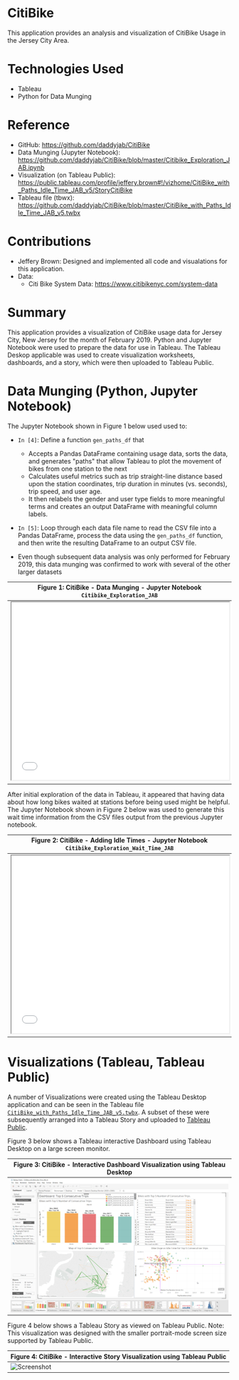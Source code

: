 
# CitiBike

This application provides an analysis and visualization of CitiBike Usage in the Jersey City Area.

# Technologies Used

* Tableau
* Python for Data Munging

# Reference

* GitHub: https://github.com/daddyjab/CitiBike
* Data Munging (Jupyter Notebook): https://github.com/daddyjab/CitiBike/blob/master/Citibike_Exploration_JAB.ipynb
* Visualization (on Tableau Public): https://public.tableau.com/profile/jeffery.brown#!/vizhome/CitiBike_with_Paths_Idle_Time_JAB_v5/StoryCitiBike
* Tableau file (tbwx): https://github.com/daddyjab/CitiBike/blob/master/CitiBike_with_Paths_Idle_Time_JAB_v5.twbx

# Contributions

* Jeffery Brown: Designed and implemented all code and visualations for this application.
* Data:
    * Citi Bike System Data: https://www.citibikenyc.com/system-data

# Summary

This application provides a visualization of CitiBike usage data for Jersey City, New Jersey for the month of February 2019.  Python and Jupyter Notebook were used to prepare the data for use in Tableau.  The Tableau Deskop applicable was used to create visualization worksheets, dashboards, and a story, which were then uploaded to Tableau Public.

# Data Munging (Python, Jupyter Notebook)
The Jupyter Notebook shown in Figure 1 below used used to:

* `In [4]`: Define a function `gen_paths_df` that
    * Accepts a Pandas DataFrame containing usage data, sorts the data, and generates "paths" that allow Tableau to plot the movement of bikes from one station to the next
    * Calculates useful metrics such as trip straight-line distance based upon the station coordinates, trip duration in minutes (vs. seconds), trip speed, and user age.
    * It then relabels the gender and user type fields to more meaningful terms and creates an output DataFrame with meaningful column labels.

* `In [5]`: Loop through each data file name to read the CSV file into a Pandas DataFrame, process the data using the `gen_paths_df` function, and then write the resulting DataFrame to an output CSV file.

* Even though subsequent data analysis was only performed for February 2019, this data munging was confirmed to work with several of the other larger datasets 

| Figure 1: CitiBike - Data Munging - Jupyter Notebook `Citibike_Exploration_JAB` |
|----------|
| <iframe src="docs/Citibike_Exploration_JAB-snippet.html" width="100%" height="400px" > </iframe> |

After initial exploration of the data in Tableau, it appeared that having data about how long bikes waited at stations before being used might be helpful.  The Jupyter Notebook shown in Figure 2 below was used to generate this wait time information from the CSV files output from the previous Jupyter notebook.

| Figure 2: CitiBike - Adding Idle Times - Jupyter Notebook `Citibike_Exploration_Wait_Time_JAB` |
|----------|
| <iframe src="docs/Citibike_Exploration_Wait_Time_JAB-snippet.html" width="100%" height="400px" > </iframe> |

# Visualizations (Tableau, Tableau Public)

A number of Visualizations were created using the Tableau Desktop application and can be seen in the Tableau file [`CitiBike_with_Paths_Idle_Time_JAB_v5.twbx`](https://github.com/daddyjab/CitiBike/blob/master/CitiBike_with_Paths_Idle_Time_JAB_v5.twbx).  A subset of these were subsequently arranged into a Tableau Story and uploaded to [Tableau Public](https://public.tableau.com/profile/jeffery.brown#!/vizhome/CitiBike_with_Paths_Idle_Time_JAB_v5/StoryCitiBike).

Figure 3 below shows a Tableau interactive Dashboard using Tableau Desktop on a large screen monitor.

| Figure 3: CitiBike - Interactive Dashboard Visualization using Tableau Desktop |
|----------|
| ![Screenshot](docs/Citibike_Visualization_Tableau_Desktop-screenshot.png "Figure 3: CitiBike - Interactive Dashboard Visualization using Tableau Desktop") |

Figure 4 below shows a Tableau Story as viewed on Tableau Public.
Note: This visualization was designed with the smaller portrait-mode screen size supported by Tableau Public. 

| Figure 4: CitiBike - Interactive Story Visualization using Tableau Public |
|----------|
| ![Screenshot](https://public.tableau.com/profile/jeffery.brown#!/vizhome/CitiBike_with_Paths_Idle_Time_JAB_v5/StoryCitiBike "Figure 4: CitiBike - Interactive Story Visualization using Tableau Public") |
